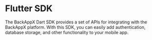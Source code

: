 # Flutter SDK

The BackAppX Dart SDK provides a set of APIs for integrating with the BackAppX platform. With this SDK, you can easily add authentication, database storage, and other functionality to your mobile app.

